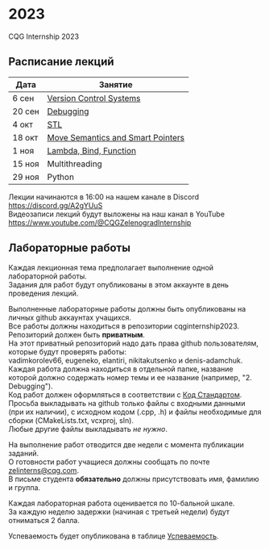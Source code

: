 # 2023
CQG Internship 2023

## Расписание лекций

 Дата  | Занятие
-------|--------
6  сен | [Version Control Systems](<1. Version Control Systems/VCS. Git. GitHub.pdf>)
20 сен | [Debugging](<2. Debugging/Debugging.pdf>)
4  окт | [STL](<3. STL/STL Summary (2023).pdf>)
18 окт | [Move Semantics and Smart Pointers](<4. Move Semantic and Smart Pointers/Move Semantic, Smart Pointers.pdf>) 
1  ноя | [Lambda, Bind, Function](<5. Lambda, Bind, Function/Lambda, Bind, Function.pdf>)
15 ноя | Multithreading
29 ноя | Python

Лекции начинаются в 16:00 на нашем канале в Discord https://discord.gg/A2gYUuS  
Видеозаписи лекций будут выложены на наш канал в YouTube https://www.youtube.com/@CQGZelenogradInternship

## Лабораторные работы

Каждая лекционная тема предполагает выполнение одной лабораторной работы.  
Задания для работ будут опубликованы в этом аккаунте в день проведения лекций.

Выполненные лабораторные работы должны быть опубликованы на личных github аккаунтах учащихся.  
Все работы должны находиться в репозитории cqginternship2023.  
Репозиторий должен быть __приватным__.  
На этот приватный репозиторий надо дать права github пользователям, которые будут проверять работы:  
vadimkorolev66, eugeneko, elantiri, nikitakutsenko и denis-adamchuk.  
Каждая работа должна находиться в отдельной папке, название которой должно содержать номер темы и ее название (например, "2. Debugging").  
Код работ должен оформляться в соответствии с [Код Стандартом](<CppCodingStandard.md>).  
Просьба выкладывать на github только файлы с входными данными (при их наличии), с исходном кодом (.cpp, .h) и файлы необходимые для сборки (CMakeLists.txt, vcxproj, sln).  
Любые другие файлы выкладывать *не нужно*.

На выполнение работ отводится две недели с момента публикации заданий.  
О готовности работ учащиеся должны сообщать по почте zelinterns@cqg.com.  
В письме студента __обязательно__ должны присутствовать имя, фамилию и группа.

Каждая лабораторная работа оценивается по 10-бальной шкале.  
За каждую неделю задержки (начиная с третьей недели) будут отниматься 2 балла.

Успеваемость будет опубликована в таблице [Успеваемость](<Scores.md>).
